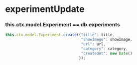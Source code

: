 # experimentUpdate

### this.ctx.model.Experiment == db.experiments

```javascript
this.ctx.model.Experiment.create({"title": title, 
                                  "showImage": showImage, 
                                  "url": url, 
                                  "category": category, 
                                  "createdAt": new Date()
                                 });
```

